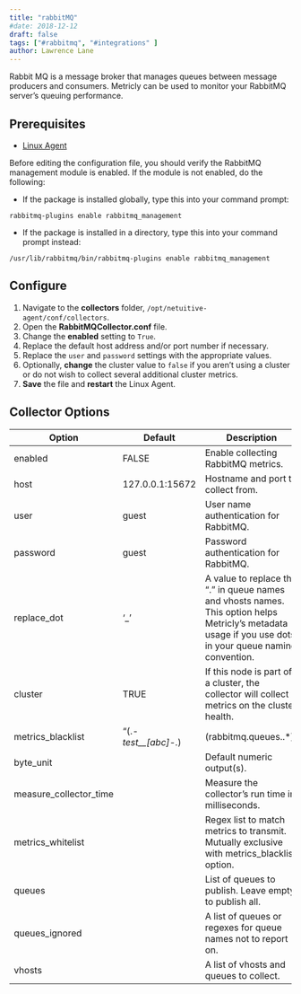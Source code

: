 ```yaml
---
title: "rabbitMQ"
#date: 2018-12-12
draft: false
tags: ["#rabbitmq", "#integrations" ]
author: Lawrence Lane
---
```

Rabbit MQ is a message broker that manages queues between message producers and consumers. Metricly can be used to monitor your RabbitMQ server’s queuing performance.

## Prerequisites
- [Linux Agent][1]

Before editing the configuration file, you should verify the RabbitMQ management module is enabled. If the module is not enabled, do the following:

- If the package is installed globally, type this into your command prompt:
```
rabbitmq-plugins enable rabbitmq_management
```

- If the package is installed in a directory, type this into your command prompt instead:
```
/usr/lib/rabbitmq/bin/rabbitmq-plugins enable rabbitmq_management
```

## Configure

1. Navigate to the **collectors** folder, `/opt/netuitive-agent/conf/collectors`.
2. Open the **RabbitMQCollector.conf** file.
3. Change the **enabled** setting to `True`.
4. Replace the default host address and/or port number if necessary.
5. Replace the `user` and `password` settings with the appropriate values.
6. Optionally, **change** the cluster value to `false` if you aren’t using a cluster or do not wish to collect several additional cluster metrics.
7. **Save** the file and **restart** the Linux Agent.

## Collector Options

| Option                 | Default                                      | Description                                                                                                                                              |
|------------------------|----------------------------------------------|----------------------------------------------------------------------------------------------------------------------------------------------------------|
| enabled                | FALSE                                        | Enable collecting RabbitMQ metrics.                                                                                                                      |
| host                   | 127.0.0.1:15672                              | Hostname and port to collect from.                                                                                                                       |
| user                   | guest                                        | User name authentication for RabbitMQ.                                                                                                                   |
| password               | guest                                        | Password authentication for RabbitMQ.                                                                                                                    |
| replace_dot            | ‘_’                                          | A value to replace the “.” in queue names and vhosts names. This option helps Metricly’s metadata usage if you use dots in your queue naming convention. |
| cluster                | TRUE                                         | If this node is part of a cluster, the collector will collect metrics on the cluster health.                                                             |
| metrics_blacklist      | “(.*-test__[abc]-.*)|(rabbitmq\.queues\..*)” | Regex list to match metrics to block. Mutually exclusive with metrics_whitelist option.                                                                  |
| byte_unit              |                                              | Default numeric output(s).                                                                                                                               |
| measure_collector_time |                                              | Measure the collector’s run time in milliseconds.                                                                                                        |
| metrics_whitelist      |                                              | Regex list to match metrics to transmit. Mutually exclusive with metrics_blacklist option.                                                               |
| queues                 |                                              | List of queues to publish. Leave empty to publish all.                                                                                                   |
| queues_ignored         |                                              | A list of queues or regexes for queue names not to report on.                                                                                            |
| vhosts                 |                                              | A list of vhosts and queues to collect.                                                                                                                  |


[1]: /integrations/agents/linux-agent
